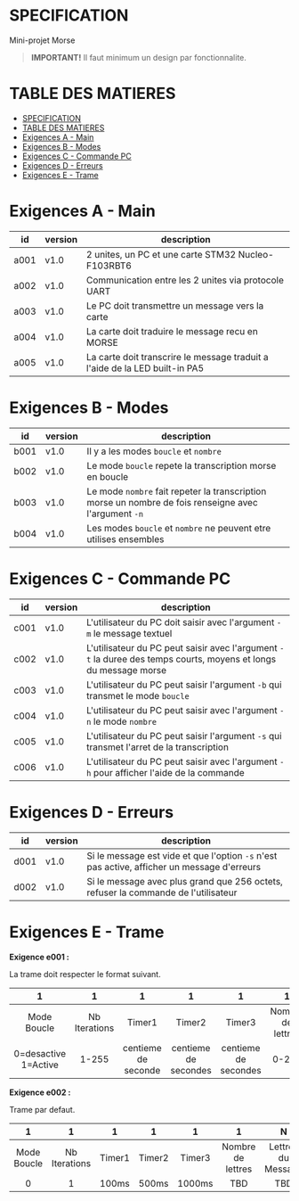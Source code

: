# SPECIFICATION

Mini-projet Morse

> **IMPORTANT!** Il faut minimum un design par fonctionnalite.

# TABLE DES MATIERES
- [SPECIFICATION](#specification)
- [TABLE DES MATIERES](#table-des-matieres)
- [Exigences A - Main](#exigences-a---main)
- [Exigences B - Modes](#exigences-b---modes)
- [Exigences C - Commande PC](#exigences-c---commande-pc)
- [Exigences D - Erreurs](#exigences-d---erreurs)
- [Exigences E - Trame](#exigences-e---trame)

# Exigences A - Main

| id   | version | description                                                                 |
|------|---------|-----------------------------------------------------------------------------|
| a001 | v1.0    | 2 unites, un PC et une carte STM32 Nucleo-F103RBT6                          |
| a002 | v1.0    | Communication entre les 2 unites via protocole UART                         |
| a003 | v1.0    | Le PC doit transmettre un message vers la carte                             |
| a004 | v1.0    | La carte doit traduire le message recu en MORSE                             |
| a005 | v1.0    | La carte doit transcrire le message traduit a l'aide de la LED built-in PA5 |

# Exigences B - Modes

| id   | version | description                                                                                           |
|------|---------|-------------------------------------------------------------------------------------------------------|
| b001 | v1.0    | Il y a les modes `boucle` et `nombre`                                                                 |
| b002 | v1.0    | Le mode `boucle` repete la transcription morse en boucle                                              |
| b003 | v1.0    | Le mode `nombre` fait repeter la transcription morse un nombre de fois renseigne avec l'argument `-n` |
| b004 | v1.0    | Les modes `boucle` et `nombre` ne peuvent etre utilises ensembles                                     |

# Exigences C - Commande PC

| id   | version | description                                                                                                      |
|------|---------|------------------------------------------------------------------------------------------------------------------|
| c001 | v1.0    | L'utilisateur du PC doit saisir avec l'argument `-m` le message textuel                                          |
| c002 | v1.0    | L'utilisateur du PC peut saisir avec l'argument `-t` la duree des temps courts, moyens et longs du message morse |
| c003 | v1.0    | L'utilisateur du PC peut saisir l'argument `-b` qui transmet le mode `boucle`                                    |
| c004 | v1.0    | L'utilisateur du PC peut saisir avec l'argument `-n` le mode `nombre`                                            |
| c005 | v1.0    | L'utilisateur du PC peut saisir l'argument `-s` qui transmet l'arret de la transcription                         |
| c006 | v1.0    | L'utilisateur du PC peut saisir avec l'argument `-h` pour afficher l'aide de la commande                         |

# Exigences D - Erreurs

| id   | version | description                                                                                 |
|------|---------|---------------------------------------------------------------------------------------------|
| d001 | v1.0    | Si le message est vide et que l'option `-s` n'est pas active, afficher un message d'erreurs |
| d002 | v1.0    | Si le message avec plus grand que 256 octets, refuser la commande de l'utilisateur          |

# Exigences E - Trame

**Exigence e001 :**

La trame doit respecter le format suivant.

|          1           |       1       |          1          |          1           |          1           |         1         |         N          |  1   |
|:--------------------:|:-------------:|:-------------------:|:--------------------:|:--------------------:|:-----------------:|:------------------:|:----:|
|     Mode Boucle      | Nb Iterations |       Timer1        |        Timer2        |        Timer3        | Nombre de lettres | Lettres du Message | '\n' |
| 0=desactive 1=Active |     1-255     | centieme de seconde | centieme de secondes | centieme de secondes |       0-255       |    249 char max    | '\n' |

**Exigence e002 :**

Trame par defaut.

|      1      |       1       |   1    |   1    |   1    |         1         |         N          |  1   |
|:-----------:|:-------------:|:------:|:------:|:------:|:-----------------:|:------------------:|:----:|
| Mode Boucle | Nb Iterations | Timer1 | Timer2 | Timer3 | Nombre de lettres | Lettres du Message | '\n' |
|      0      |       1       | 100ms  | 500ms  | 1000ms |        TBD        |        TBD         | '\n' |

